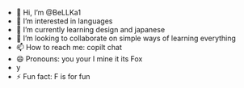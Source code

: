 - 👋 Hi, I’m @BeLLKa1
- 👀 I’m interested in languages
- 🌱 I’m currently learning design and japanese
- 💞️ I’m looking to collaborate on simple ways of learning everything
- 📫 How to reach me: copilt chat
- 😄 Pronouns: you your I mine it its Fox
- y
- ⚡ Fun fact: F is for fun

<!---
BeLLKa1/BeLLKa1 is a ✨ special ✨ repository because its `README.md` (this file) appears on your GitHub profile.
You can click the Preview link to take a look at your changes.
--->
